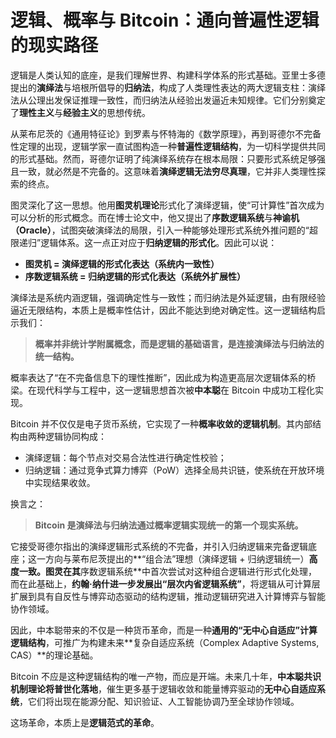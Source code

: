 # 逻辑、概率与 Bitcoin：通向普遍性逻辑的现实路径

逻辑是人类认知的底座，是我们理解世界、构建科学体系的形式基础。亚里士多德提出的**演绎法**与培根所倡导的**归纳法**，构成了人类理性表达的两大逻辑支柱：演绎法从公理出发保证推理一致性，而归纳法从经验出发逼近未知规律。它们分别奠定了**理性主义**与**经验主义**的思想传统。

从莱布尼茨的《通用特征论》到罗素与怀特海的《数学原理》，再到哥德尔不完备性定理的出现，逻辑学家一直试图构造一种**普遍性逻辑结构**，为一切科学提供共同的形式基础。然而，哥德尔证明了纯演绎系统存在根本局限：只要形式系统足够强且一致，就必然是不完备的。这意味着**演绎逻辑无法穷尽真理**，它并非人类理性探索的终点。

图灵深化了这一思想。他用**图灵机理论**形式化了演绎逻辑，使“可计算性”首次成为可以分析的形式概念。而在博士论文中，他又提出了**序数逻辑系统**与**神谕机（Oracle）**，试图突破演绎法的局限，引入一种能够处理形式系统外推问题的“超限递归”逻辑体系。这一点正对应于**归纳逻辑的形式化**。因此可以说：

- **图灵机 = 演绎逻辑的形式化表达（系统内一致性）**
- **序数逻辑系统 = 归纳逻辑的形式化表达（系统外扩展性）**

演绎法是系统内涵逻辑，强调确定性与一致性；而归纳法是外延逻辑，由有限经验逼近无限结构，本质上是概率性估计，因此不能达到绝对确定性。这一逻辑结构启示我们：

> **概率并非统计学附属概念，而是逻辑的基础语言，是连接演绎法与归纳法的统一结构。**

概率表达了“在不完备信息下的理性推断”，因此成为构造更高层次逻辑体系的桥梁。在现代科学与工程中，这一逻辑思想首次被**中本聪**在 Bitcoin 中成功工程化实现。

Bitcoin 并不仅仅是电子货币系统，它实现了一种**概率收敛的逻辑机制**。其内部结构由两种逻辑协同构成：

- 演绎逻辑：每个节点对交易合法性进行确定性校验；
- 归纳逻辑：通过竞争式算力博弈（PoW）选择全局共识链，使系统在开放环境中实现结果收敛。

换言之：

> **Bitcoin 是演绎法与归纳法通过概率逻辑实现统一的第一个现实系统。**

它接受哥德尔指出的演绎逻辑形式系统的不完备，并引入归纳逻辑来完备逻辑底座；这一方向与莱布尼茨提出的**“组合法”理想（演绎逻辑 + 归纳逻辑统一）**高度一致。图灵在其**序数逻辑系统**中首次尝试对这种组合逻辑进行形式化处理，而在此基础上，**约翰·纳什进一步发展出“层次内省逻辑系统”**，将逻辑从可计算层扩展到具有自反性与博弈动态驱动的结构逻辑，推动逻辑研究进入计算博弈与智能协作领域。

因此，中本聪带来的不仅是一种货币革命，而是一种**通用的“无中心自适应”计算逻辑结构**，可推广为构建未来**复杂自适应系统（Complex Adaptive Systems, CAS）**的理论基础。

Bitcoin 不应是这种逻辑结构的唯一产物，而应是开端。未来几十年，**中本聪共识机制理论将普世化落地**，催生更多基于逻辑收敛和能量博弈驱动的**无中心自适应系统**，它们将出现在能源分配、知识验证、人工智能协调乃至全球协作领域。

这场革命，本质上是**逻辑范式的革命**。
